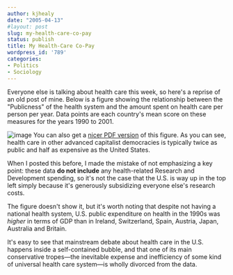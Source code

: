 ```yaml
---
author: kjhealy
date: "2005-04-13"
#layout: post
slug: my-health-care-co-pay
status: publish
title: My Health-Care Co-Pay
wordpress_id: '789'
categories:
- Politics
- Sociology
---
```


Everyone else is talking about health care this week, so here's a reprise of an old post of mine. Below is a figure showing the relationship between the "Publicness" of the health system and the amount spent on health care per person per year. Data points are each country's mean score on these measures for the years 1990 to 2001.

![image](http://www.kieranhealy.org/files/misc/health-ratios-2.png) You can also get a [nicer PDF version](http://www.kieranhealy.org/files/misc/health-ratios.pdf) of this figure. As you can see, health care in other advanced capitalist democracies is typically twice as public and half as expensive as the United States.

When I posted this before, I made the mistake of not emphasizing a key point: these data **do not include** any health-related Research and Development spending, so it's not the case that the U.S. is way up in the top left simply because it's generously subsidizing everyone else's research costs.

The figure doesn't show it, but it's worth noting that despite not having a national health system, U.S. public expenditure on health in the 1990s was *higher* in terms of GDP than in Ireland, Switzerland, Spain, Austria, Japan, Australia and Britain.

It's easy to see that mainstream debate about health care in the U.S. happens inside a self-contained bubble, and that one of its main conservative tropes—the inevitable expense and inefficiency of some kind of universal health care system—is wholly divorced from the data.
